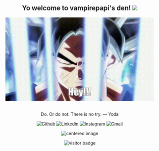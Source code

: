 <div align="center">
<h2> Yo welcome to vampirepapi's den! <img src="https://tenor.com/7R3P.gif" width="30px"> </h2>
  <span title="Don't Bother Him">
  <img src="https://github.com/vampirepapi/vampirepapi/blob/main/assets/github.gif">
  </span>
  <p align="center">
  <br>
  <text>Do. Or do not. There is no try. — Yoda</text>
  </p>

<!--
[![Github](https://img.shields.io/badge/-Github-000?style=flat&logo=Github&logoColor=white)](https://github.com/vampirepapi/)
[![Linkedin](https://img.shields.io/badge/-LinkedIn-blue?style=flat&logo=Linkedin&logoColor=white)](https://www.linkedin.com/in/vampirepapi/)
[![Instagram](https://img.shields.io/badge/-Instagram-c13584?style=flat&labelColor=c13584&logo=instagram&logoColor=white)](https://www.instagram.com/vampire_papi/)
[![Gmail](https://img.shields.io/badge/-Gmail-c14438?style=flat&logo=Gmail&logoColor=white)](mailto:shubhamsourabh8@gmail.com)
-->
 
[![Github](https://img.shields.io/badge/github-%2324292e.svg?&style=for-the-badge&logo=github&logoColor=green)](https://github.com/vampirepapi/)
[![Linkedin](https://img.shields.io/badge/linkedin-%231E77B5.svg?&style=for-the-badge&logo=linkedin&logoColor=red)](https://www.linkedin.com/in/vampirepapi/)
[![Instagram](https://img.shields.io/badge/instagram-%23000000.svg?&style=for-the-badge&logo=instagram&logoColor=blue)](https://www.instagram.com/vampire_papi/)
[![Gmail](https://img.shields.io/badge/Gmail-D14836?style=for-the-badge&logo=gmail&logoColor=cyan)](mailto:shubhamsourabh8@gmail.com)

</div>

<!--
**vampirepapi/vampirepapi** is a ✨ _special_ ✨ repository because its `README.md` (this file) appears on your GitHub profile.

Here are some ideas to get you started:

- 🔭 I’m currently working on ...
- 🌱 I’m currently learning ...
- 👯 I’m looking to collaborate on ...
- 🤔 I’m looking for help with ...
- 💬 Ask me about ...
- 📫 How to reach me: ...
- 😄 Pronouns: ...
- ⚡ Fun fact: ...
-->
<div align="center">
  <img alt="centered image" height="85" src="https://upload.wikimedia.org/wikipedia/en/thumb/4/41/Flag_of_India.svg/1200px-Flag_of_India.svg.png"/>
  </div>
<p  align="center">
  <img src="https://visitor-badge.glitch.me/badge?page_id=vampirepapi.vampirepapi" alt="visitor badge"/>
</p>
